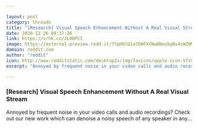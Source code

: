 ```yaml
---

layout: post
category: threads
title: "[Research] Visual Speech Enhancement Without A Real Visual Stream"
date: 2020-12-26 09:37:26
link: https://vrhk.co/2L06PCI
image: https://external-preview.redd.it/7YpHblUIa7EWFXXNwQNeu5gNv4sWZOMsoQooOvieBDg.jpg?width=480&height=251.308900524&auto=webp&crop=480:251.308900524,smart&s=e87ce872a2186ed782f2e1c1993a3116d14536e4
domain: reddit.com
author: "reddit"
icon: http://www.redditstatic.com/desktop2x/img/favicon/apple-icon-57x57.png
excerpt: "Annoyed by frequent noise in your video calls and audio recordings? Check out our new work which can denoise a noisy speech of any speaker in any..."

---
```


### [Research] Visual Speech Enhancement Without A Real Visual Stream

Annoyed by frequent noise in your video calls and audio recordings? Check out our new work which can denoise a noisy speech of any speaker in any...